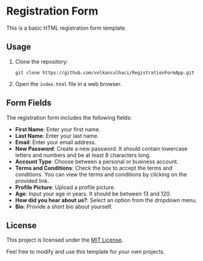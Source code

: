 # Registration Form

This is a basic HTML registration form template.

## Usage

1. Clone the repository:

   ```shell
   git clone https://github.com/volkanculhaci/RegistrationFormApp.git
   ```

2. Open the `index.html` file in a web browser.

## Form Fields

The registration form includes the following fields:

- **First Name**: Enter your first name.
- **Last Name**: Enter your last name.
- **Email**: Enter your email address.
- **New Password**: Create a new password. It should contain lowercase letters and numbers and be at least 8 characters long.
- **Account Type**: Choose between a personal or business account.
- **Terms and Conditions**: Check the box to accept the terms and conditions. You can view the terms and conditions by clicking on the provided link.
- **Profile Picture**: Upload a profile picture.
- **Age**: Input your age in years. It should be between 13 and 120.
- **How did you hear about us?**: Select an option from the dropdown menu.
- **Bio**: Provide a short bio about yourself.

## License

This project is licensed under the [MIT License](LICENSE).

Feel free to modify and use this template for your own projects.
